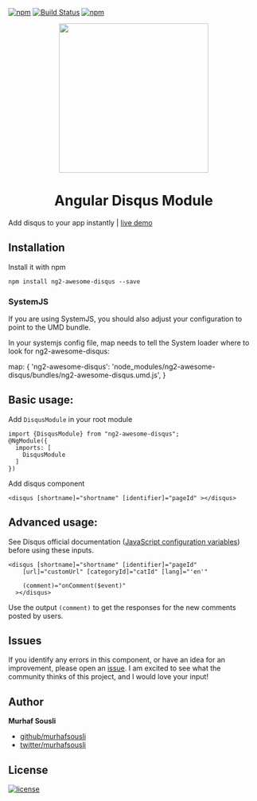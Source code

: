 [![npm](https://img.shields.io/npm/v/ng2-awesome-disqus.svg?maxAge=2592000?style=plastic)](https://github.com/MurhafSousli/ng2-disqus) [![Build Status](https://travis-ci.org/MurhafSousli/ng2-disqus.svg?branch=master)](https://travis-ci.org/MurhafSousli/ng2-disqus) [![npm](https://img.shields.io/npm/dt/ng2-awesome-disqus.svg?maxAge=2592000?style=plastic)](https://www.npmjs.com/package/ng2-awesome-disqus)

<p align="center">
  <img height="300px" width="300px" style="text-align: center;" src="https://cdn.rawgit.com/MurhafSousli/ng2-disqus/master/assets/logo.svg">
  <h1 align="center">Angular Disqus Module</h1>
</p>

Add disqus to your app instantly | [live demo](https://murhafsousli.github.io/ng2-disqus/)

## Installation

Install it with npm

`npm install ng2-awesome-disqus --save`

### SystemJS

If you are using SystemJS, you should also adjust your configuration to point to the UMD bundle.

In your systemjs config file, map needs to tell the System loader where to look for ng2-awesome-disqus:

map: {
  'ng2-awesome-disqus': 'node_modules/ng2-awesome-disqus/bundles/ng2-awesome-disqus.umd.js',
}

## Basic usage:

Add `DisqusModule` in your root module

```
import {DisqusModule} from "ng2-awesome-disqus";
@NgModule({
  imports: [
    DisqusModule
  ]
})
```
Add disqus component

```
<disqus [shortname]="shortname" [identifier]="pageId" ></disqus>
```

## Advanced usage:

See Disqus official documentation ([JavaScript configuration variables](https://help.disqus.com/customer/portal/articles/472098-javascript-configuration-variables)) before using these inputs.

```
<disqus [shortname]="shortname" [identifier]="pageId" 
    [url]="customUrl" [categoryId]="catId" [lang]="'en'"
      
    (comment)="onComment($event)"
  ></disqus>
```

Use the output `(comment)` to get the responses for the new comments posted by users.

## Issues


If you identify any errors in this component, or have an idea for an improvement, please open an [issue](https://github.com/MurhafSousli/ng2-awesome-disqus/issues). I am excited to see what the community thinks of this project, and I would love your input!

## Author

 **Murhaf Sousli**

 - [github/murhafsousli](https://github.com/MurhafSousli)
 - [twitter/murhafsousli](https://twitter.com/MurhafSousli)

## License

[![license](https://img.shields.io/github/license/mashape/apistatus.svg?maxAge=2592000)](/LICENSE)